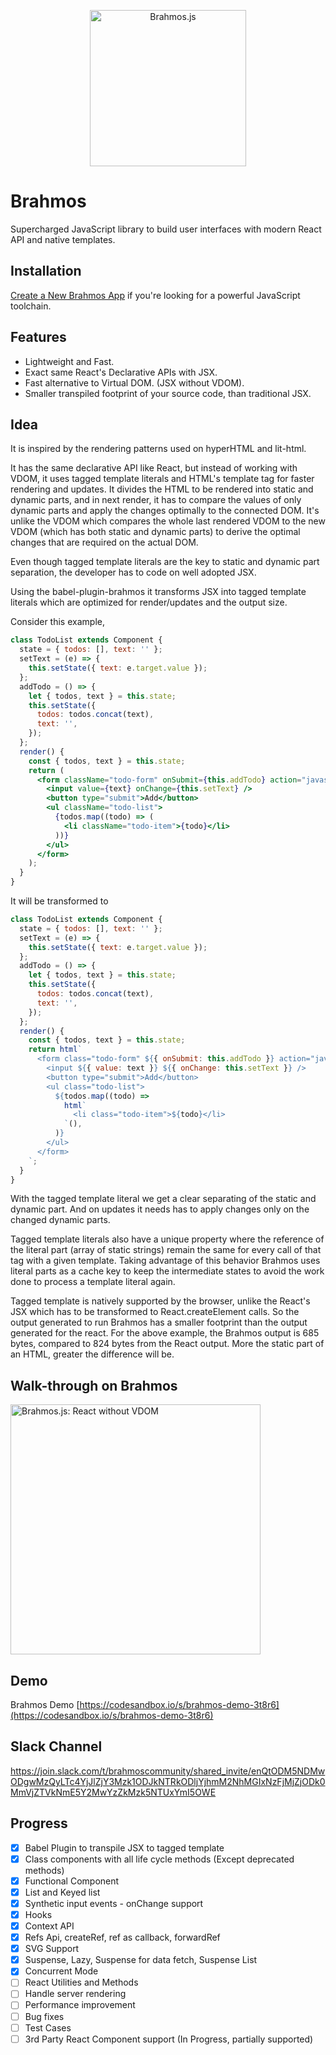 <p align="center">
  <img src="https://unpkg.com/brahmos@0.5.0/brahmos.svg" alt="Brahmos.js" width="250">
</p>

# Brahmos

Supercharged JavaScript library to build user interfaces with modern React API and native templates.

## Installation

[Create a New Brahmos App](https://www.npmjs.com/package/create-brahmos-app) if you're looking for a powerful JavaScript toolchain.

## Features

- Lightweight and Fast.
- Exact same React's Declarative APIs with JSX.
- Fast alternative to Virtual DOM. (JSX without VDOM).
- Smaller transpiled footprint of your source code, than traditional JSX.

## Idea

It is inspired by the rendering patterns used on hyperHTML and lit-html.

It has the same declarative API like React, but instead of working with VDOM, it uses tagged template literals and HTML's template tag for faster rendering and updates.
It divides the HTML to be rendered into static and dynamic parts, and in next render, it has to compare the values of only dynamic parts and apply the changes optimally to the connected DOM.
It's unlike the VDOM which compares the whole last rendered VDOM to the new VDOM (which has both static and dynamic parts) to derive the optimal changes that are required on the actual DOM.

Even though tagged template literals are the key to static and dynamic part separation, the developer has to code on well adopted JSX.

Using the babel-plugin-brahmos it transforms JSX into tagged template literals which are optimized for render/updates and the output size.

Consider this example,

```jsx
class TodoList extends Component {
  state = { todos: [], text: '' };
  setText = (e) => {
    this.setState({ text: e.target.value });
  };
  addTodo = () => {
    let { todos, text } = this.state;
    this.setState({
      todos: todos.concat(text),
      text: '',
    });
  };
  render() {
    const { todos, text } = this.state;
    return (
      <form className="todo-form" onSubmit={this.addTodo} action="javascript:">
        <input value={text} onChange={this.setText} />
        <button type="submit">Add</button>
        <ul className="todo-list">
          {todos.map((todo) => (
            <li className="todo-item">{todo}</li>
          ))}
        </ul>
      </form>
    );
  }
}
```

It will be transformed to

```js
class TodoList extends Component {
  state = { todos: [], text: '' };
  setText = (e) => {
    this.setState({ text: e.target.value });
  };
  addTodo = () => {
    let { todos, text } = this.state;
    this.setState({
      todos: todos.concat(text),
      text: '',
    });
  };
  render() {
    const { todos, text } = this.state;
    return html`
      <form class="todo-form" ${{ onSubmit: this.addTodo }} action="javascript:">
        <input ${{ value: text }} ${{ onChange: this.setText }} />
        <button type="submit">Add</button>
        <ul class="todo-list">
          ${todos.map((todo) =>
            html`
              <li class="todo-item">${todo}</li>
            `(),
          )}
        </ul>
      </form>
    `;
  }
}
```

With the tagged template literal we get a clear separating of the static and dynamic part. And on updates it needs has to apply changes only on the changed dynamic parts.

Tagged template literals also have a unique property where the reference of the literal part (array of static strings) remain the same for every call of that tag with a given template.
Taking advantage of this behavior Brahmos uses literal parts as a cache key to keep the intermediate states to avoid the work done to process a template literal again.

Tagged template is natively supported by the browser, unlike the React's JSX which has to be transformed to React.createElement calls. So the output generated to run Brahmos has a smaller footprint than the output generated for the react.
For the above example, the Brahmos output is 685 bytes, compared to 824 bytes from the React output. More the static part of an HTML, greater the difference will be.

## Walk-through on Brahmos

<a href="https://www.youtube.com/watch?v=GUrL5ovCWyw&t" target="_blank" rel="noopener">
  <img src="https://unpkg.com/brahmos@0.10.0-alpha4/brahmos_talk.jpg" alt="Brahmos.js: React without VDOM"
	title="Brahmos.js: React without VDOM" width="400px" />
</a>

## Demo

Brahmos Demo
[https://codesandbox.io/s/brahmos-demo-3t8r6](https://codesandbox.io/s/brahmos-demo-3t8r6)

## Slack Channel

https://join.slack.com/t/brahmoscommunity/shared_invite/enQtODM5NDMwODgwMzQyLTc4YjJlZjY3Mzk1ODJkNTRkODljYjhmM2NhMGIxNzFjMjZjODk0MmVjZTVkNmE5Y2MwYzZkMzk5NTUxYmI5OWE

## Progress

- [x] Babel Plugin to transpile JSX to tagged template
- [x] Class components with all life cycle methods (Except deprecated methods)
- [x] Functional Component
- [x] List and Keyed list
- [x] Synthetic input events - onChange support
- [x] Hooks
- [x] Context API
- [x] Refs Api, createRef, ref as callback, forwardRef
- [x] SVG Support
- [x] Suspense, Lazy, Suspense for data fetch, Suspense List
- [x] Concurrent Mode
- [ ] React Utilities and Methods
- [ ] Handle server rendering
- [ ] Performance improvement
- [ ] Bug fixes
- [ ] Test Cases
- [ ] 3rd Party React Component support (In Progress, partially supported)
